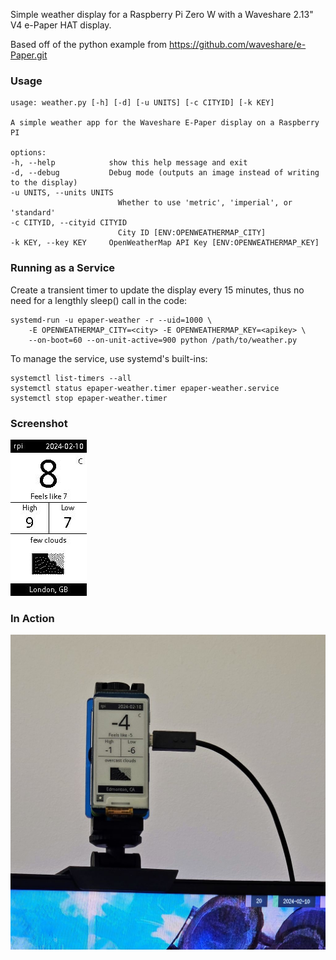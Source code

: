 Simple weather display for a Raspberry Pi Zero W with a Waveshare 2.13" V4 e-Paper HAT display.

Based off of the python example from https://github.com/waveshare/e-Paper.git

### Usage

    usage: weather.py [-h] [-d] [-u UNITS] [-c CITYID] [-k KEY]

    A simple weather app for the Waveshare E-Paper display on a Raspberry PI

    options:
    -h, --help            show this help message and exit
    -d, --debug           Debug mode (outputs an image instead of writing to the display)
    -u UNITS, --units UNITS
                            Whether to use 'metric', 'imperial', or 'standard'
    -c CITYID, --cityid CITYID
                            City ID [ENV:OPENWEATHERMAP_CITY]
    -k KEY, --key KEY     OpenWeatherMap API Key [ENV:OPENWEATHERMAP_KEY]

### Running as a Service

Create a transient timer to update the display every 15 minutes, thus no need for a lengthly sleep() call in the code:

    systemd-run -u epaper-weather -r --uid=1000 \
        -E OPENWEATHERMAP_CITY=<city> -E OPENWEATHERMAP_KEY=<apikey> \
        --on-boot=60 --on-unit-active=900 python /path/to/weather.py

To manage the service, use systemd's built-ins:

    systemctl list-timers --all
    systemctl status epaper-weather.timer epaper-weather.service
    systemctl stop epaper-weather.timer

### Screenshot

![Screenshot](output.jpg)

### In Action

![Action Shot](display.jpg)
